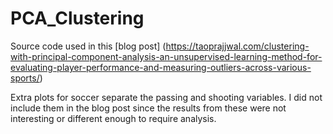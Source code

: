 # PCA_Clustering
Source code used in this [blog post] (https://taoprajjwal.com/clustering-with-principal-component-analysis-an-unsupervised-learning-method-for-evaluating-player-performance-and-measuring-outliers-across-various-sports/)

Extra plots for soccer separate the passing and shooting variables. I did not include them in the blog post since the results from these were not interesting or different enough to require analysis.
